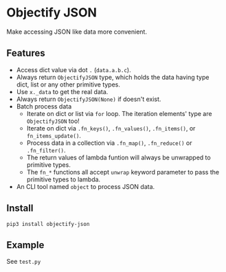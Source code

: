 # Objectify JSON

Make accessing JSON like data more convenient.

## Features

* Access dict value via dot `.` (`data.a.b.c`).
* Always return `ObjectifyJSON` type, which holds the data having type dict, list or any other primitive types.
* Use `x._data` to get the real data.
* Always return `ObjectifyJSON(None)` if doesn't exist.
* Batch process data
    * Iterate on dict or list via `for` loop. The iteration elements' type are `ObjectifyJSON` too!
    * Iterate on dict via `.fn_keys()`, `.fn_values()`, `.fn_items()`, or `fn_items_update()`.
    * Process data in a collection via `.fn_map()`, `.fn_reduce()` or `.fn_filter()`.
    * The return values of lambda funtion will always be unwrapped to primitive types.
    * The `fn_*` functions all accept `unwrap` keyword parameter to pass the primitive types to lambda.
* An CLI tool named `object` to process JSON data.

## Install

```
pip3 install objectify-json
```

## Example

See `test.py`

